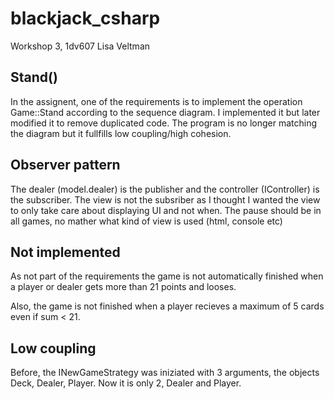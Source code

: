 # blackjack_csharp

Workshop 3, 1dv607
Lisa Veltman

## Stand()

In the assignent, one of the requirements is to implement the operation Game::Stand according to the sequence diagram. I implemented it but later modified it to remove duplicated code. The program is no longer matching the diagram but it fullfills low coupling/high cohesion.


## Observer pattern

The dealer (model.dealer) is the publisher and the controller (IController) is the subscriber.
The view is not the subsriber as I thought I wanted the view to only take care about displaying UI and not when. The pause should be in all games, no mather what kind of view is used (html, console etc)

## Not implemented

As not part of the requirements the game is not automatically finished when a player or dealer gets more than 21 points and looses. 

Also, the game is not finished when a player recieves a maximum of 5 cards even if sum < 21.

##  Low coupling

Before, the INewGameStrategy was iniziated with 3 arguments, the objects Deck, Dealer, Player. Now it is only 2, Dealer and Player.